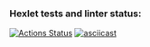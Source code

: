 ### Hexlet tests and linter status:
[![Actions Status](https://github.com/Denisof/python-project-lvl2/workflows/hexlet-check/badge.svg)](https://github.com/Denisof/python-project-lvl2/actions)
[![asciicast](https://asciinema.org/a/7e9qhNeIAos94oUPsLNPx6KY5.svg)](https://asciinema.org/a/7e9qhNeIAos94oUPsLNPx6KY5)